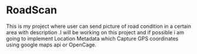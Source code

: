 # RoadScan
This is my project where user can send picture of road condition in a certain area with description .I will be working on this project and if possible i am going to implement  Location Metadata which  Capture GPS coordinates using google maps api or  OpenCage. 
